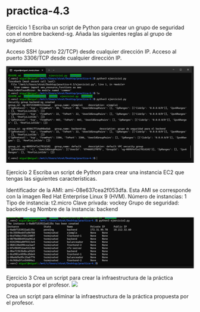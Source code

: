 # practica-4.3
Ejercicio 1
Escriba un script de Python para crear un grupo de seguridad con el nombre backend-sg. Añada las siguientes reglas al grupo de seguridad:

Acceso SSH (puerto 22/TCP) desde cualquier dirección IP.
Acceso al puerto 3306/TCP desde cualquier dirección IP.

![](imagenes/1.png)


Ejercicio 2
Escriba un script de Python para crear una instancia EC2 que tengas las siguientes características.

Identificador de la AMI: ami-08e637cea2f053dfa. Esta AMI se corresponde con la imagen Red Hat Enterprise Linux 9 (HVM).
Número de instancias: 1
Tipo de instancia: t2.micro
Clave privada: vockey
Grupo de seguridad: backend-sg
Nombre de la instancia: backend


![](imagenes/2.png)

Ejercicio 3
Crea un script para crear la infraestructura de la práctica propuesta por el profesor.
![](imagenes/3.png)

Crea un script para eliminar la infraestructura de la práctica propuesta por el profesor.

